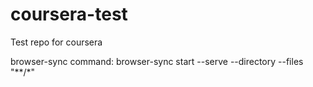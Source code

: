 # coursera-test
Test repo for coursera

browser-sync command:
browser-sync start --serve --directory --files "**/*"
